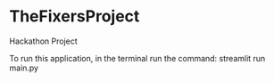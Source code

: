 # TheFixersProject
Hackathon Project

To run this application, in the terminal run the command:
streamlit run main.py
